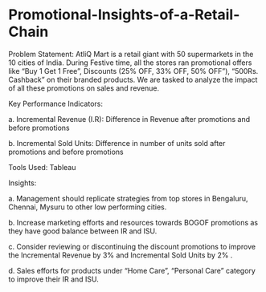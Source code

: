 # Promotional-Insights-of-a-Retail-Chain
Problem Statement:
AtliQ Mart is a retail giant with 50 supermarkets in the 10 cities of India. During Festive time, all the stores ran promotional offers like “Buy 1 Get 1 Free”, Discounts (25% OFF, 33% OFF, 50% OFF”), “500Rs. Cashback” on their branded products. We are tasked to analyze the impact of all these promotions on sales and revenue.

Key Performance Indicators:

a. Incremental Revenue (I.R): Difference in Revenue after promotions and before promotions                                    

b. Incremental Sold Units: Difference in number of units sold after promotions and before promotions

Tools Used: Tableau

Insights:

a. Management should replicate strategies from top stores in Bengaluru, Chennai, Mysuru to other low performing cities.

b. Increase marketing efforts and resources towards BOGOF promotions as they have good balance between IR and ISU.

c. Consider reviewing or discontinuing the discount promotions to improve the Incremental Revenue by 3% and Incremental Sold Units by 2% .

d. Sales efforts for products under “Home Care”, “Personal Care” category to improve their IR and ISU.
